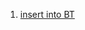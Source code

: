 1. [insert into BT](https://github.com/Maniabhishek/Data-Structure-And-Algorithm/blob/main/12.BinarySearchTree/e.insertIntoBST.md)
